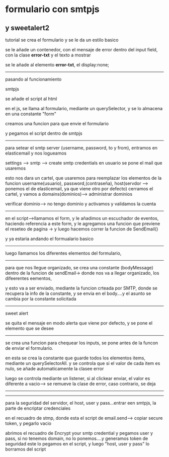<h1>formulario con smtpjs</h1>
<h2>y sweetalert2</h2>



tutorial
se crea el formulario y se le da un estilo basico

se le añade un contenedor, con el mensaje de error dentro del input field, con la clase <b>error-txt</b> y el texto a mostrar

se le añade al elemento <b>error-txt</b>, el display:none;

------------
pasando al funcionamiento

smtpjs

se añade el script al html

en el js, se llama al formulario, mediante un querySelector, y se lo almacena en una constante "form"

creamos una funcion para que envie el formulario

y pegamos el script dentro de smtpjs

----------
para setear el smtp server (username, password, to y from), entramos en elasticemail y nos logueamos

settings --> smtp --> create smtp credentials
en usuario se pone el mail que usaremos

esto nos dara un cartel, que usaremos para reemplazar los elementos de la funcion
username(usuario), password,(contraseña), host(servdor --> ponemos el de elasticemail, ya que viene otro por defecto)
cerramos el cartel, y vamos a domains(dominios)--> administrar dominios

verificar dominio--> no tengo dominio y activamos y validamos la cuenta

----------
en el script-->llamamos el form, y le añadimos un escuchador de eventos, haciendo referencia a este form, y le agregamos una funcion que previene el reseteo de pagina -> y luego hacemos correr la funcion de SendEmail()


y ya estaria andando el formualario basico

------------


luego llamamos los diferentes elementos del formulario,

------------
para que nos llegue organizado, se crea una constante (bodyMessage) dentro de la funcion de sendEmail-> donde nos va a llegar organizado, los difeerentes eementos, 

y esto va a ser enviado, mediante la funcion crteada por SMTP, donde se recupera la info de la constante, y se envia en el body....y el asunto se cambia por la constante solicitada


------------
sweet alert

se quita el mensaje en modo alerta que viene por defecto, y se pone el elemento que se desee

------------

se crea una funcion para chequear los inputs, se pone antes de la funcon de enviar el formulario.

en esta se crea la constante que guarde todos los elementos items, mediante un querySelectorAll.
 y se controla que si el valor de cada item es nulo, se añade automaticamente la clasee error 

 luego se controla mediante un listener, si al clickear enviar, el valor es diferente a vacio--> se remueve la clase de error, caso contrario, se deja
 
------------






----------

para la seguridad del servidor, el host, user y pass...entrar een smtpjs, la parte de encriptar credenciales


en el recuadro de stmp, donde esta el script de email.send--> copiar secure token, y pegarlo vacio

abrimos el recuadro de Encrypt your smtp credential
y pegamos user y pass, si no tenemos domain, no lo ponemos....y generamos token de seguridad
este lo pegamos en el script, y luego "host, user y pass" lo borramos del script
